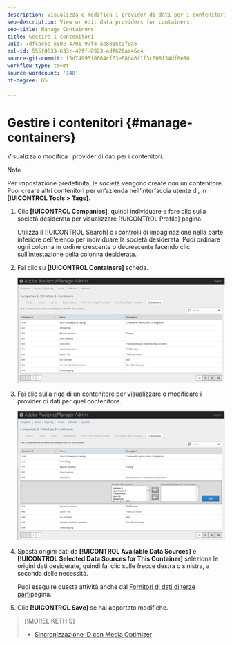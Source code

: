```yaml
---
description: Visualizza o modifica i provider di dati per i contenitori.
seo-description: View or edit data providers for containers.
seo-title: Manage Containers
title: Gestire i contenitori
uuid: 7dfcac5e-5502-4701-97f4-ae8015c3f0a6
exl-id: 555f0633-633c-42ff-8923-adf626aa46c4
source-git-commit: f5d74995f0664cf63e68b46f1f3c608f34df0e80
workflow-type: tm+mt
source-wordcount: '148'
ht-degree: 6%

---
```


# Gestire i contenitori {#manage-containers}

Visualizza o modifica i provider di dati per i contenitori.

<!-- t_containers.xml -->

>[!NOTE]
>
>Per impostazione predefinita, le società vengono create con un contenitore. Puoi creare altri contenitori per un’azienda nell’interfaccia utente di, in **[!UICONTROL Tools > Tags]**.

1. Clic **[!UICONTROL Companies]**, quindi individuare e fare clic sulla società desiderata per visualizzare [!UICONTROL Profile] pagina.

   Utilizza il [!UICONTROL Search] o i controlli di impaginazione nella parte inferiore dell&#39;elenco per individuare la società desiderata. Puoi ordinare ogni colonna in ordine crescente o decrescente facendo clic sull’intestazione della colonna desiderata.

1. Fai clic su **[!UICONTROL Containers]** scheda.

   ![](assets/containers.png)

1. Fai clic sulla riga di un contenitore per visualizzare o modificare i provider di dati per quel contenitore.

   ![Risultato passaggio](assets/containers_edit.png)

1. Sposta origini dati da **[!UICONTROL Available Data Sources]** e **[!UICONTROL Selected Data Sources for This Container]** seleziona le origini dati desiderate, quindi fai clic sulle frecce destra o sinistra, a seconda delle necessità.

   Puoi eseguire questa attività anche dal [Fornitori di dati di terze parti](../companies/admin-third-party-providers.md#task_E942DD674D794BA6B8EFD52FD866E689)pagina.

1. Clic **[!UICONTROL Save]** se hai apportato modifiche.

>[!MORELIKETHIS]
>
>* [Sincronizzazione ID con Media Optimizer](../companies/admin-amo-sync.md#concept_2B5537233DAA4860B3503B344F937D83)


